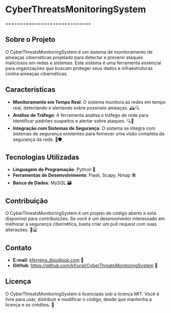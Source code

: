 # CyberThreatsMonitoringSystem
=============================

## Sobre o Projeto
O CyberThreatsMonitoringSystem é um sistema de monitoramento de ameaças cibernéticas projetado para detectar e prevenir ataques maliciosos em redes e sistemas. Este sistema é uma ferramenta essencial para organizações que buscam proteger seus dados e infraestruturas contra ameaças cibernéticas.

## Características
- **Monitoramento em Tempo Real**: O sistema monitora as redes em tempo real, detectando e alertando sobre possíveis ameaças. 🕰️🔍
- **Análise de Tráfego**: A ferramenta analisa o tráfego de rede para identificar padrões suspeitos e alertar sobre ataques. 🔍🚦
- **Integração com Sistemas de Segurança**: O sistema se integra com sistemas de segurança existentes para fornecer uma visão completa da segurança da rede. 🔗🛡️

## Tecnologias Utilizadas
- **Linguagem de Programação**: Python 🐍
- **Ferramentas de Desenvolvimento**: Flask, Scapy, Nmap 🛠️
- **Banco de Dados**: MySQL 🗃️

## Contribuição
O CyberThreatsMonitoringSystem é um projeto de código aberto e está disponível para contribuições. Se você é um desenvolvedor interessado em melhorar a segurança cibernética, basta criar um pull request com suas alterações. 🤝💻

## Contato
- **E-mail**: [kferreira_@outlook.com](mailto:kferreira_@outlook.com) 📧
- **GitHub**: https://github.com/kfrural/CyberThreatsMonitoringSystem 🐙

## Licença
O CyberThreatsMonitoringSystem é licenciado sob a licença MIT. Você é livre para usar, distribuir e modificar o código, desde que mantenha a licença e os créditos. 📄
